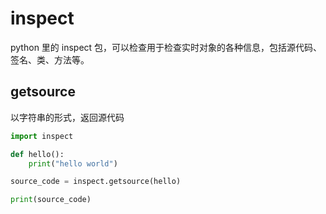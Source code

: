 # inspect

python 里的 inspect 包，可以检查用于检查实时对象的各种信息，包括源代码、签名、类、方法等。

## getsource
以字符串的形式，返回源代码
```python
import inspect

def hello():
    print("hello world")

source_code = inspect.getsource(hello)

print(source_code)
```
